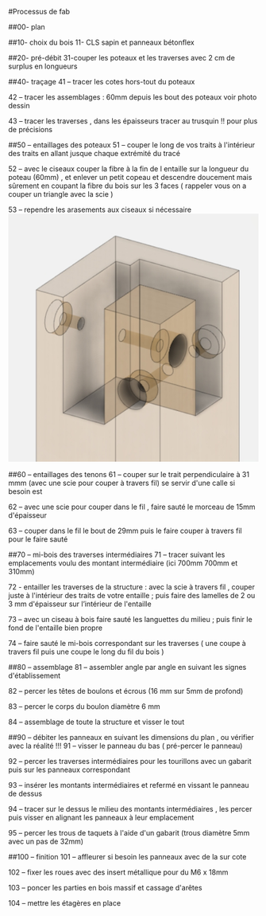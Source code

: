 ﻿#Processus de fab

##00- plan

##10- choix du bois
11- CLS sapin et panneaux bétonflex

##20- pré-débit
31-couper les poteaux et les traverses avec 2 cm de surplus en longueurs

##40- traçage
41 – tracer les cotes hors-tout du poteaux

42 – tracer les assemblages : 60mm depuis les bout des poteaux voir photo dessin

43 – tracer les traverses , dans les épaisseurs tracer au trusquin !! pour plus de précisions 

##50 – entaillages des poteaux 
51 – couper le long de vos traits à l'intérieur  des traits en allant jusque chaque extrémité du tracé

52 – avec le ciseaux couper la fibre à la fin de l entaille sur la longueur du poteau (60mm)  , et enlever un petit copeau et descendre doucement mais sûrement en coupant la fibre du bois sur les 3 faces ( rappeler vous on a couper un triangle avec la scie ) 

53 – rependre les arasements aux ciseaux si nécessaire 
![vue 3D Full bench](https://github.com/openfab-lab/LasersaurBench/blob/master/img/LZ009.jpg)

##60 – entaillages des tenons 
61 – couper sur le trait perpendiculaire à 31 mmm (avec une scie pour couper à travers fil) 
se servir d'une calle si besoin est

62 – avec une scie pour couper dans le fil , faire sauté le morceau de 15mm d'épaisseur

63 – couper dans le fil le bout de 29mm puis le faire couper à travers fil pour le faire sauté 

##70 – mi-bois des traverses intermédiaires 
71 – tracer suivant les emplacements voulu des montant intermédiaire (ici 700mm 700mm et 310mm)

72 -  entailler les traverses de la structure : 
avec la scie à travers fil , couper juste à l'intérieur des traits de votre entaille ; puis faire des lamelles de 2 ou 3 mm d'épaisseur sur l’intérieur de l'entaille 

73 – avec un ciseau à bois faire sauté les languettes du milieu ; puis finir le fond de l'entaille bien propre 

74 – faire sauté le mi-bois correspondant sur les traverses ( une coupe à travers fil puis une coupe le long du fil du bois ) 

##80 – assemblage 
81 – assembler angle par angle en suivant les signes d'établissement

82 – percer les têtes de boulons et écrous (16 mm sur 5mm de profond)

83 – percer le corps du boulon diamètre 6 mm

84 – assemblage de toute la structure et visser le tout

##90 – débiter les panneaux en suivant les dimensions du plan , ou vérifier avec la réalité !!! 
91 – visser le panneau du bas ( pré-percer le panneau)

92 – percer les traverses intermédiaires pour les tourillons avec un gabarit puis sur les panneaux correspondant

93 – insérer les montants intermédiaires et refermé en vissant le panneau de dessus 

94 – tracer sur le dessus le milieu des montants intermédiaires , les percer puis visser en alignant les panneaux à leur emplacement 

95 – percer les trous de taquets à l'aide d'un gabarit (trous diamètre 5mm avec un pas de 32mm) 

##100 – finition 
101 – affleurer si besoin les panneaux avec de la sur cote

102 – fixer les roues avec des insert métallique pour du M6 x 18mm

103 – poncer les parties en bois massif et cassage d'arêtes

104 – mettre les étagères en place 
